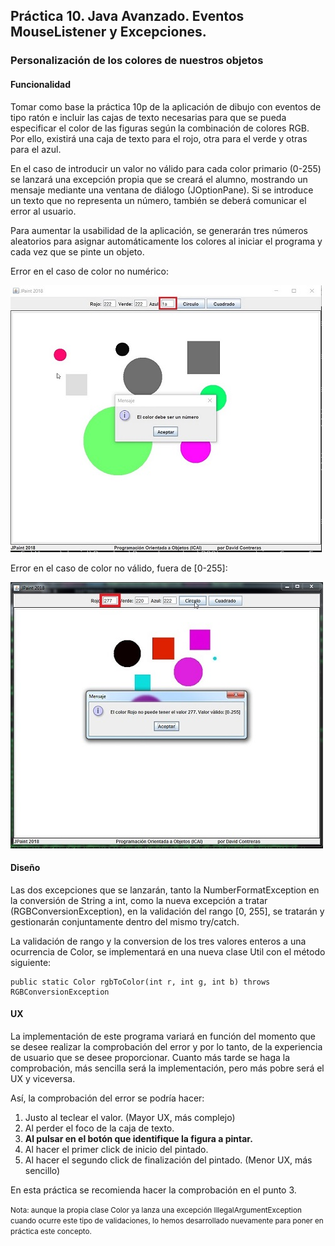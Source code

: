 ## Práctica 10. Java Avanzado. Eventos MouseListener y Excepciones.
### Personalización de los colores de nuestros objetos

#### Funcionalidad

Tomar como base la práctica 10p de la aplicación de dibujo con eventos de tipo ratón e incluir las cajas de texto necesarias para que se pueda especificar el color de las figuras según la combinación de colores RGB. Por ello, existirá una caja de texto para el rojo, otra para el verde y otras para el azul.

En el caso de introducir un valor no válido para cada color primario (0-255) se lanzará una excepción propia que se creará el alumno, mostrando un mensaje mediante una ventana de diálogo (JOptionPane). Si se introduce un texto que no representa un número, también se deberá comunicar el error al usuario.

Para aumentar la usabilidad de la aplicación, se generarán tres números aleatorios para asignar automáticamente los colores al iniciar el programa y cada vez que se pinte un objeto.

Error en el caso de color no numérico:

![alt text](https://raw.githubusercontent.com/AgustinICAI/javaCourseExamples2022/master/11p.dibujoVentanaEventosMouseExceptions/output.jpg)

Error en el caso de color no válido, fuera de [0-255]:

![alt text](https://raw.githubusercontent.com/AgustinICAI/javaCourseExamples2022/master/11p.dibujoVentanaEventosMouseExceptions/output2.jpg)

#### Diseño 

Las dos excepciones que se lanzarán, tanto la NumberFormatException en la conversión de String a int, como la nueva excepción a tratar (RGBConversionException), en la validación del rango [0, 255], se tratarán y gestionarán conjuntamente dentro del mismo try/catch.

La validación de rango y la conversion de los tres valores enteros a una ocurrencia de Color, se implementará en una nueva clase Util con el método siguiente:
```
public static Color rgbToColor(int r, int g, int b) throws RGBConversionException
```

#### UX

La implementación de este programa variará en función del momento que se desee realizar la comprobación del error y por lo tanto, de la experiencia de usuario que se desee proporcionar. Cuanto más tarde se haga la comprobación, más sencilla será la implementación, pero más pobre será el UX y viceversa. 

Así, la comprobación del error se podría hacer:
1. Justo al teclear el valor. (Mayor UX, más complejo)
2. Al perder el foco de la caja de texto.
3. **Al pulsar en el botón que identifique la figura a pintar.**
4. Al hacer el primer click de inicio del pintado.
5. Al hacer el segundo click de finalización del pintado. (Menor UX, más sencillo)

En esta práctica se recomienda hacer la comprobación en el punto 3.


<small>Nota: aunque la propia clase Color ya lanza una excepción IllegalArgumentException cuando ocurre este tipo de validaciones, lo hemos desarrollado nuevamente para poner en práctica este concepto.</small>
